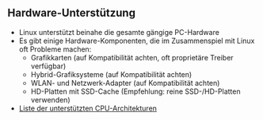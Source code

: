 ## Hardware-Unterstützung

* Linux unterstützt beinahe die gesamte gängige PC-Hardware
* Es gibt einige Hardware-Komponenten, die im Zusammenspiel mit Linux oft Probleme machen:
  * Grafikkarten \(auf Kompatibilität achten, oft proprietäre Treiber verfügbar\)
  * Hybrid-Grafiksysteme \(auf Kompatibilität achten\)
  * WLAN- und Netzwerk-Adapter \(auf Kompatibilität achten\)
  * HD-Platten mit SSD-Cache \(Empfehlung: reine SSD-/HD-Platten verwenden\)
* [Liste der unterstützten CPU-Architekturen](https://en.wikipedia.org/wiki/List_of_Linux-supported_computer_architectures)




